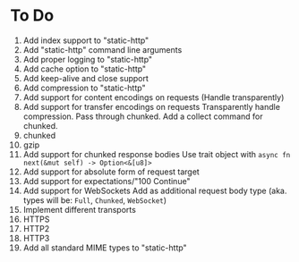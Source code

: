 # To Do
 1. Add index support to "static-http"
 2. Add "static-http" command line arguments
 3. Add proper logging to "static-http"
 4. Add cache option to "static-http"
 5. Add keep-alive and close support
 6. Add compression to "static-http"
 7. Add support for content encodings on requests (Handle transparently)
 8. Add support for transfer encodings on requests
    Transparently handle compression. Pass through chunked. Add a collect command for chunked.
   1. chunked
   2. gzip
 9. Add support for chunked response bodies
     Use trait object with `async fn next(&mut self) -> Option<&[u8]>`
 10. Add support for absolute form of request target
 11. Add support for expectations/"100 Continue"
 12. Add support for WebSockets
     Add as additional request body type (aka. types will be: `Full`, `Chunked`, `WebSocket`)
 13. Implement different transports
   1. HTTPS
   2. HTTP2
   3. HTTP3
 14. Add all standard MIME types to "static-http"